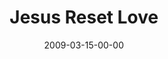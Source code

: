 ---
layout: message
category: message
series: "Reset"
title: "Jesus Reset Love"
date: 2009-03-15-00-00
message_id: 552
audio: "http://s3.amazonaws.com/crossroads-media/messages/audio/Reset4.mp3"
audio-duration: "35:48"
description: "Jesus reset our understanding of love by dying on the cross."
video: "http://s3.amazonaws.com/crossroads-media/messages/video/Reset4.mp4"
video-duration: "39:57"
yt-embed-url: "//www.youtube.com/embed/7SToN975S0Q"
video-image: "http://s3.amazonaws.com/crossroads-media/images/Reset4-still.jpg"
program: "http://s3.amazonaws.com/crossroads-media/documents/0314_15Program.pdf"
tag: 
 - love
 - jesus
 - reset
 - tome
 - cross
explicit: false
---